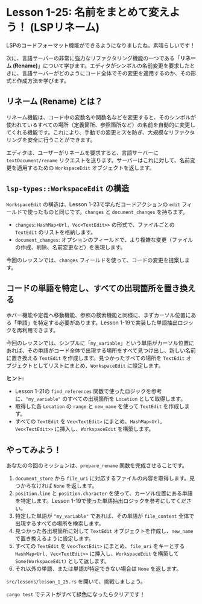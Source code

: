 
# Lesson 1-25: 名前をまとめて変えよう！ (LSPリネーム)

LSPのコードフォーマット機能ができるようになりましたね。素晴らしいです！

次に、言語サーバーの非常に強力なリファクタリング機能の一つである「**リネーム (Rename)**」について学びます。エディタがシンボルの名前変更を要求したときに、言語サーバーがどのようにコード全体でその変更を適用するのか、その形式と作成方法を学びます。

## リネーム (Rename) とは？

リネーム機能は、コード中の変数名や関数名などを変更すると、そのシンボルが使われているすべての場所（定義箇所、参照箇所など）の名前を自動的に変更してくれる機能です。これにより、手動での変更ミスを防ぎ、大規模なリファクタリングを安全に行うことができます。

エディタは、ユーザーがリネームを要求すると、言語サーバーに `textDocument/rename` リクエストを送ります。サーバーはこれに対して、名前変更を適用するための `WorkspaceEdit` オブジェクトを返します。

## `lsp-types::WorkspaceEdit` の構造

`WorkspaceEdit` の構造は、Lesson 1-23で学んだコードアクションの `edit` フィールドで使ったものと同じです。`changes` と `document_changes` を持ちます。

*   `changes`: `HashMap<Url, Vec<TextEdit>>` の形式で、ファイルごとの `TextEdit` のリストを格納します。
*   `document_changes`: オプションのフィールドで、より複雑な変更（ファイルの作成、削除、名前変更など）を表現します。

今回のレッスンでは、`changes` フィールドを使って、コードの変更を提案します。

## コードの単語を特定し、すべての出現箇所を置き換える

ホバー機能や定義へ移動機能、参照の検索機能と同様に、まずカーソル位置にある「単語」を特定する必要があります。Lesson 1-19で実装した単語抽出ロジックを再利用できます。

今回のレッスンでは、シンプルに「`my_variable`」という単語がカーソル位置にあれば、その単語がコード全体で出現する場所をすべて見つけ出し、新しい名前に置き換える `TextEdit` を作成します。見つかったすべての場所を `TextEdit` オブジェクトとしてリストにまとめ、`WorkspaceEdit` に設定します。

**ヒント:**
*   Lesson 1-21の `find_references` 関数で使ったロジックを参考に、`"my_variable"` のすべての出現箇所を `Location` として取得します。
*   取得した各 `Location` の `range` と `new_name` を使って `TextEdit` を作成します。
*   すべての `TextEdit` を `Vec<TextEdit>` にまとめ、`HashMap<Url, Vec<TextEdit>>` に挿入し、`WorkspaceEdit` を構築します。

## やってみよう！

あなたの今回のミッションは、`prepare_rename` 関数を完成させることです。

1.  `document_store` から `file_uri` に対応するファイルの内容を取得します。見つからなければ `None` を返します。
2.  `position.line` と `position.character` を使って、カーソル位置にある単語を特定します。Lesson 1-19で使った単語抽出ロジックを参考にしてください。
3.  特定した単語が `"my_variable"` であれば、その単語が `file_content` 全体で出現するすべての場所を検索します。
4.  見つかった各出現箇所に対して `TextEdit` オブジェクトを作成し、`new_name` で置き換えるように設定します。
5.  すべての `TextEdit` を `Vec<TextEdit>` にまとめ、`file_uri` をキーとする `HashMap<Url, Vec<TextEdit>>` に挿入し、`WorkspaceEdit` を構築して `Some(WorkspaceEdit)` として返します。
6.  それ以外の単語、または単語が特定できない場合は `None` を返します。

`src/lessons/lesson_1_25.rs` を開いて、挑戦しましょう。

`cargo test` でテストがすべて緑色になったらクリアです！
